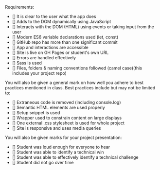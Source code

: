 Requirements:

- [] It is clear to the user what the app does
- [] Adds to the DOM dynamically using JavaScript
- [] Interacts with the DOM (HTML) using events or taking input from the user
- [] Modern ES6 variable declarations used (let, const)
- [] GitHub repo has more than one significant commit
- [] App and interactions are accessible
- [] Site is live on GH Pages or student's own URL
- [] Errors are handled effectively
- [] Sass is used
- [] Files, folders & naming conventions followed (camel case)(this includes your project repo)


You will also be given a general mark on how well you adhere to best practices mentioned in class. Best practices include but may not be limited to:

- [] Extraneous code is removed (including console.log)
- [] Semantic HTML elements are used properly
- [] Setup snippet is used
- [] Wrapper used to constrain content on large displays
- [] One external .css stylesheet is used for whole project
- [] Site is responsive and uses media queries


You will also be given marks for your project presentation:

- [] Student was loud enough for everyone to hear
- [] Student was able to identify a technical win
- [] Student was able to effectively identify a technical challenge
- [] Student did not go over time